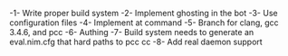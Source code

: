 -1- Write proper build system
-2- Implement ghosting in the bot
-3- Use configuration files
-4- Implement at command
-5- Branch for clang, gcc 3.4.6, and pcc
-6- Authing
-7- Build system needs to generate an eval.nim.cfg that hard paths to pcc cc
-8- Add real daemon support
